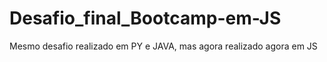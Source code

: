 # Desafio_final_Bootcamp-em-JS
Mesmo desafio realizado em PY e JAVA, mas agora realizado agora em JS
